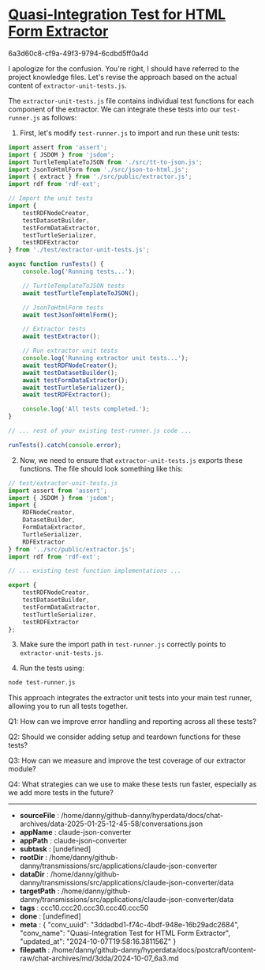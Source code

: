 # [Quasi-Integration Test for HTML Form Extractor](https://claude.ai/chat/3ddadbd1-f74c-4bdf-948e-16b29adc2684)

6a3d60c8-cf9a-49f3-9794-6cdbd5ff0a4d

 I apologize for the confusion. You're right, I should have referred to the project knowledge files. Let's revise the approach based on the actual content of `extractor-unit-tests.js`.

The `extractor-unit-tests.js` file contains individual test functions for each component of the extractor. We can integrate these tests into our `test-runner.js` as follows:

1. First, let's modify `test-runner.js` to import and run these unit tests:

```javascript
import assert from 'assert';
import { JSDOM } from 'jsdom';
import TurtleTemplateToJSON from './src/tt-to-json.js';
import JsonToHtmlForm from './src/json-to-html.js';
import { extract } from './src/public/extractor.js';
import rdf from 'rdf-ext';

// Import the unit tests
import {
    testRDFNodeCreator,
    testDatasetBuilder,
    testFormDataExtractor,
    testTurtleSerializer,
    testRDFExtractor
} from './test/extractor-unit-tests.js';

async function runTests() {
    console.log('Running tests...');

    // TurtleTemplateToJSON tests
    await testTurtleTemplateToJSON();

    // JsonToHtmlForm tests
    await testJsonToHtmlForm();

    // Extractor tests
    await testExtractor();

    // Run extractor unit tests
    console.log('Running extractor unit tests...');
    await testRDFNodeCreator();
    await testDatasetBuilder();
    await testFormDataExtractor();
    await testTurtleSerializer();
    await testRDFExtractor();

    console.log('All tests completed.');
}

// ... rest of your existing test-runner.js code ...

runTests().catch(console.error);
```

2. Now, we need to ensure that `extractor-unit-tests.js` exports these functions. The file should look something like this:

```javascript
// test/extractor-unit-tests.js
import assert from 'assert';
import { JSDOM } from 'jsdom';
import {
    RDFNodeCreator,
    DatasetBuilder,
    FormDataExtractor,
    TurtleSerializer,
    RDFExtractor
} from '../src/public/extractor.js';
import rdf from 'rdf-ext';

// ... existing test function implementations ...

export {
    testRDFNodeCreator,
    testDatasetBuilder,
    testFormDataExtractor,
    testTurtleSerializer,
    testRDFExtractor
};
```

3. Make sure the import path in `test-runner.js` correctly points to `extractor-unit-tests.js`.

4. Run the tests using:

```bash
node test-runner.js
```

This approach integrates the extractor unit tests into your main test runner, allowing you to run all tests together.

Q1: How can we improve error handling and reporting across all these tests?

Q2: Should we consider adding setup and teardown functions for these tests?

Q3: How can we measure and improve the test coverage of our extractor module?

Q4: What strategies can we use to make these tests run faster, especially as we add more tests in the future?

---

* **sourceFile** : /home/danny/github-danny/hyperdata/docs/chat-archives/data-2025-01-25-12-45-58/conversations.json
* **appName** : claude-json-converter
* **appPath** : claude-json-converter
* **subtask** : [undefined]
* **rootDir** : /home/danny/github-danny/transmissions/src/applications/claude-json-converter
* **dataDir** : /home/danny/github-danny/transmissions/src/applications/claude-json-converter/data
* **targetPath** : /home/danny/github-danny/transmissions/src/applications/claude-json-converter/data
* **tags** : ccc10.ccc20.ccc30.ccc40.ccc50
* **done** : [undefined]
* **meta** : {
  "conv_uuid": "3ddadbd1-f74c-4bdf-948e-16b29adc2684",
  "conv_name": "Quasi-Integration Test for HTML Form Extractor",
  "updated_at": "2024-10-07T19:58:16.381156Z"
}
* **filepath** : /home/danny/github-danny/hyperdata/docs/postcraft/content-raw/chat-archives/md/3dda/2024-10-07_6a3.md